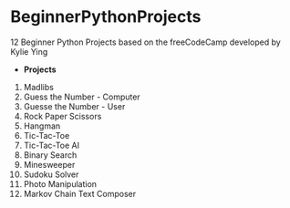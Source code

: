 # BeginnerPythonProjects
12 Beginner Python Projects based on the freeCodeCamp developed by Kylie Ying

* **Projects**

1.  Madlibs
2.  Guess the Number - Computer
3.  Guesse the Number - User
4.  Rock Paper Scissors
5.  Hangman
6.  Tic-Tac-Toe
7.  Tic-Tac-Toe AI
8.  Binary Search
9.  Minesweeper
10. Sudoku Solver
11. Photo Manipulation
12. Markov Chain Text Composer
